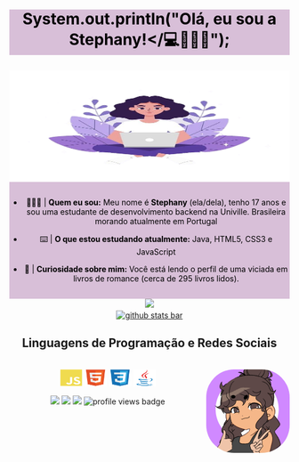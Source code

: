

# <p align=center style="text-align: center; background: thistle; color:black ;"> System.out.println(**"Olá, eu sou a Stephany!</💻​​🙋🏽‍♀️"**);</p>

<div align=center style=" background: thistle; color:black; display:flex; flex-direction: column; align-itens:center;">
<img align=center height="200" widht="100px" src="img1.png" >

- 👩🏽‍💻 ​| **Quem eu sou:** Meu nome é **Stephany** (ela/dela), tenho 17 anos e sou uma estudante de desenvolvimento backend na Univille. 
Brasileira morando atualmente em Portugal

- ⌨️​ | **O que estou estudando atualmente:** Java, HTML5, CSS3 e JavaScript

- 🦋​ | **Curiosidade sobre mim:** Você está lendo o perfil de uma viciada em livros de romance (cerca de 295 livros lidos).

</div> 

<div align="center" >
  <a href="https://github.com/stephanysribeiro">
  <img height="180" src="https://github-readme-stats.vercel.app/api?username=stephanysribeiro&include_all_commits=true&theme=jolly"/>
  <div align="center">
  <a href="https://github.com/anuraghazra/github-readme-stats">
    <img alt="github stats bar" align="center" src="https://github-readme-stats.vercel.app/api/top-langs/?username=stephanysribeiro&layout=compact&theme=jolly&card_width=300&hide=cmake,c,swift,kotlin,c%2B%2B,objective-c" />
  </a>
 </div>

## Linguagens de Programação e Redes Sociais
<div align=center style="display: inline_block"><br>
  <img align="center" alt="ste-Js" height="30" width="40" src="https://raw.githubusercontent.com/devicons/devicon/master/icons/javascript/javascript-plain.svg">
  <img align="center" alt="ste-HTML" height="30" width="40" src="https://raw.githubusercontent.com/devicons/devicon/master/icons/html5/html5-original.svg">
  <img align="center" alt="ste-CSS" height="30" width="40" src="https://raw.githubusercontent.com/devicons/devicon/master/icons/css3/css3-original.svg">
  <img align="center" alt="ste-java" height="30" width="40" src="https://raw.githubusercontent.com/devicons/devicon/master/icons/java/java-original.svg">
  <img align="right" alt="ste-pic" height="150" style="border-radius:50px;" src="img2.png">
</div>
  
  <div>⠀⠀⠀⠀⠀⠀</div>

<div > 
  <a href="https://instagram.com/stehhss" target="_blank"><img src="https://img.shields.io/badge/-Instagram-%23E4405F?style=for-the-badge&logo=instagram&logoColor=white" target="_blank"></a>
  <a href = "sousastephany2005@gmail.com"><img src="https://img.shields.io/badge/-Gmail-%23333?style=for-the-badge&logo=gmail&logoColor=white" target="_blank"></a>
  <a href="https://www.linkedin.com/in/stephany-sousa-7369b5218" target="_blank"><img src="https://img.shields.io/badge/-LinkedIn-%230077B5?style=for-the-badge&logo=linkedin&logoColor=white" target="_blank"></a> 
    <img alt="profile views badge" src="https://komarev.com/ghpvc/?username=stephanysribeiro&style=flat&color=09131b&label=Views"">
    </div>
      
 
